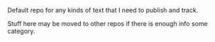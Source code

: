 Default repo for any kinds of text that I need to publish and track.

Stuff here may be moved to other repos if there is enough info some category.
